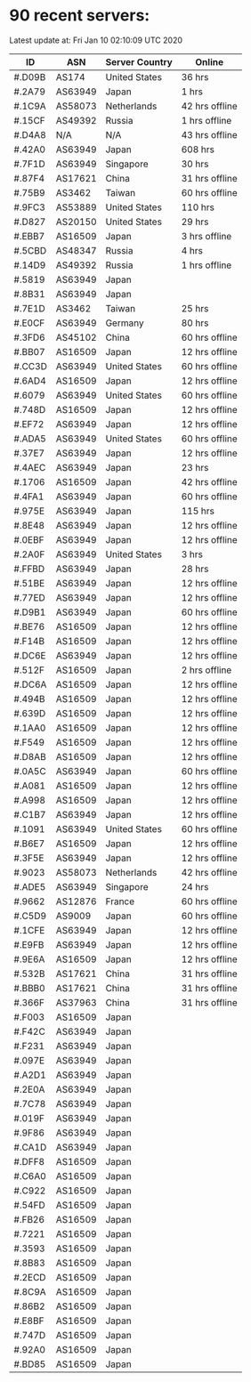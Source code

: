 # 90 recent servers:

Latest update at: Fri Jan 10 02:10:09 UTC 2020

| ID | ASN | Server Country | Online |
| -- | --- | -------------- | ------ |
| #.D09B | AS174 | United States | 36 hrs |
| #.2A79 | AS63949 | Japan | 1 hrs |
| #.1C9A | AS58073 | Netherlands | 42 hrs offline |
| #.15CF | AS49392 | Russia | 1 hrs offline |
| #.D4A8 | N/A | N/A | 43 hrs offline |
| #.42A0 | AS63949 | Japan | 608 hrs |
| #.7F1D | AS63949 | Singapore | 30 hrs |
| #.87F4 | AS17621 | China | 31 hrs offline |
| #.75B9 | AS3462 | Taiwan | 60 hrs offline |
| #.9FC3 | AS53889 | United States | 110 hrs |
| #.D827 | AS20150 | United States | 29 hrs |
| #.EBB7 | AS16509 | Japan | 3 hrs offline |
| #.5CBD | AS48347 | Russia | 4 hrs |
| #.14D9 | AS49392 | Russia | 1 hrs offline |
| #.5819 | AS63949 | Japan | |
| #.8B31 | AS63949 | Japan | |
| #.7E1D | AS3462 | Taiwan | 25 hrs |
| #.E0CF | AS63949 | Germany | 80 hrs |
| #.3FD6 | AS45102 | China | 60 hrs offline |
| #.BB07 | AS16509 | Japan | 12 hrs offline |
| #.CC3D | AS63949 | United States | 60 hrs offline |
| #.6AD4 | AS16509 | Japan | 12 hrs offline |
| #.6079 | AS63949 | United States | 60 hrs offline |
| #.748D | AS16509 | Japan | 12 hrs offline |
| #.EF72 | AS63949 | Japan | 12 hrs offline |
| #.ADA5 | AS63949 | United States | 60 hrs offline |
| #.37E7 | AS63949 | Japan | 12 hrs offline |
| #.4AEC | AS63949 | Japan | 23 hrs |
| #.1706 | AS16509 | Japan | 42 hrs offline |
| #.4FA1 | AS63949 | Japan | 60 hrs offline |
| #.975E | AS63949 | Japan | 115 hrs |
| #.8E48 | AS63949 | Japan | 12 hrs offline |
| #.0EBF | AS63949 | Japan | 12 hrs offline |
| #.2A0F | AS63949 | United States | 3 hrs |
| #.FFBD | AS63949 | Japan | 28 hrs |
| #.51BE | AS63949 | Japan | 12 hrs offline |
| #.77ED | AS63949 | Japan | 12 hrs offline |
| #.D9B1 | AS63949 | Japan | 60 hrs offline |
| #.BE76 | AS16509 | Japan | 12 hrs offline |
| #.F14B | AS16509 | Japan | 12 hrs offline |
| #.DC6E | AS63949 | Japan | 12 hrs offline |
| #.512F | AS16509 | Japan | 2 hrs offline |
| #.DC6A | AS16509 | Japan | 12 hrs offline |
| #.494B | AS16509 | Japan | 12 hrs offline |
| #.639D | AS16509 | Japan | 12 hrs offline |
| #.1AA0 | AS16509 | Japan | 12 hrs offline |
| #.F549 | AS16509 | Japan | 12 hrs offline |
| #.D8AB | AS16509 | Japan | 12 hrs offline |
| #.0A5C | AS63949 | Japan | 60 hrs offline |
| #.A081 | AS16509 | Japan | 12 hrs offline |
| #.A998 | AS16509 | Japan | 12 hrs offline |
| #.C1B7 | AS63949 | Japan | 12 hrs offline |
| #.1091 | AS63949 | United States | 60 hrs offline |
| #.B6E7 | AS16509 | Japan | 12 hrs offline |
| #.3F5E | AS63949 | Japan | 12 hrs offline |
| #.9023 | AS58073 | Netherlands | 42 hrs offline |
| #.ADE5 | AS63949 | Singapore | 24 hrs |
| #.9662 | AS12876 | France | 60 hrs offline |
| #.C5D9 | AS9009 | Japan | 60 hrs offline |
| #.1CFE | AS63949 | Japan | 12 hrs offline |
| #.E9FB | AS63949 | Japan | 12 hrs offline |
| #.9E6A | AS16509 | Japan | 12 hrs offline |
| #.532B | AS17621 | China | 31 hrs offline |
| #.BBB0 | AS17621 | China | 31 hrs offline |
| #.366F | AS37963 | China | 31 hrs offline |
| #.F003 | AS16509 | Japan | |
| #.F42C | AS63949 | Japan | |
| #.F231 | AS63949 | Japan | |
| #.097E | AS63949 | Japan | |
| #.A2D1 | AS63949 | Japan | |
| #.2E0A | AS63949 | Japan | |
| #.7C78 | AS63949 | Japan | |
| #.019F | AS63949 | Japan | |
| #.9F86 | AS63949 | Japan | |
| #.CA1D | AS63949 | Japan | |
| #.DFF8 | AS16509 | Japan | |
| #.C6A0 | AS16509 | Japan | |
| #.C922 | AS16509 | Japan | |
| #.54FD | AS16509 | Japan | |
| #.FB26 | AS16509 | Japan | |
| #.7221 | AS16509 | Japan | |
| #.3593 | AS16509 | Japan | |
| #.8B83 | AS16509 | Japan | |
| #.2ECD | AS16509 | Japan | |
| #.8C9A | AS16509 | Japan | |
| #.86B2 | AS16509 | Japan | |
| #.E8BF | AS16509 | Japan | |
| #.747D | AS16509 | Japan | |
| #.92A0 | AS16509 | Japan | |
| #.BD85 | AS16509 | Japan | |


